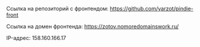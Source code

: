 Ссылка на репозиторий с фронтендом: https://github.com/yarzot/pindie-front

Ссылка на домен фронтенда: https://zotov.nomoredomainswork.ru/

IP-адрес: 158.160.166.17

